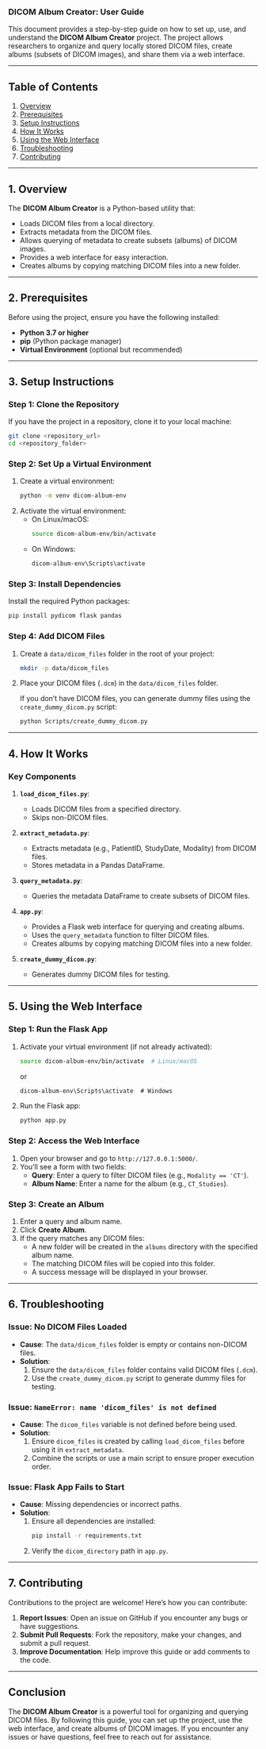 ### **DICOM Album Creator: User Guide**

This document provides a step-by-step guide on how to set up, use, and understand the **DICOM Album Creator** project. The project allows researchers to organize and query locally stored DICOM files, create albums (subsets of DICOM images), and share them via a web interface.

---

## **Table of Contents**
1. [Overview](#overview)
2. [Prerequisites](#prerequisites)
3. [Setup Instructions](#setup-instructions)
4. [How It Works](#how-it-works)
5. [Using the Web Interface](#using-the-web-interface)
6. [Troubleshooting](#troubleshooting)
7. [Contributing](#contributing)

---

## **1. Overview**
The **DICOM Album Creator** is a Python-based utility that:
- Loads DICOM files from a local directory.
- Extracts metadata from the DICOM files.
- Allows querying of metadata to create subsets (albums) of DICOM images.
- Provides a web interface for easy interaction.
- Creates albums by copying matching DICOM files into a new folder.

---

## **2. Prerequisites**
Before using the project, ensure you have the following installed:
- **Python 3.7 or higher**
- **pip** (Python package manager)
- **Virtual Environment** (optional but recommended)

---

## **3. Setup Instructions**

### **Step 1: Clone the Repository**
If you have the project in a repository, clone it to your local machine:
```bash
git clone <repository_url>
cd <repository_folder>
```

### **Step 2: Set Up a Virtual Environment**
1. Create a virtual environment:
   ```bash
   python -m venv dicom-album-env
   ```
2. Activate the virtual environment:
   - On Linux/macOS:
     ```bash
     source dicom-album-env/bin/activate
     ```
   - On Windows:
     ```cmd
     dicom-album-env\Scripts\activate
     ```

### **Step 3: Install Dependencies**
Install the required Python packages:
```bash
pip install pydicom flask pandas
```

### **Step 4: Add DICOM Files**
1. Create a `data/dicom_files` folder in the root of your project:
   ```bash
   mkdir -p data/dicom_files
   ```
2. Place your DICOM files (`.dcm`) in the `data/dicom_files` folder.

   If you don’t have DICOM files, you can generate dummy files using the `create_dummy_dicom.py` script:
   ```bash
   python Scripts/create_dummy_dicom.py
   ```

---

## **4. How It Works**

### **Key Components**
1. **`load_dicom_files.py`**:
   - Loads DICOM files from a specified directory.
   - Skips non-DICOM files.

2. **`extract_metadata.py`**:
   - Extracts metadata (e.g., PatientID, StudyDate, Modality) from DICOM files.
   - Stores metadata in a Pandas DataFrame.

3. **`query_metadata.py`**:
   - Queries the metadata DataFrame to create subsets of DICOM files.

4. **`app.py`**:
   - Provides a Flask web interface for querying and creating albums.
   - Uses the `query_metadata` function to filter DICOM files.
   - Creates albums by copying matching DICOM files into a new folder.

5. **`create_dummy_dicom.py`**:
   - Generates dummy DICOM files for testing.

---

## **5. Using the Web Interface**

### **Step 1: Run the Flask App**
1. Activate your virtual environment (if not already activated):
   ```bash
   source dicom-album-env/bin/activate  # Linux/macOS
   ```
   or
   ```cmd
   dicom-album-env\Scripts\activate  # Windows
   ```
2. Run the Flask app:
   ```bash
   python app.py
   ```

### **Step 2: Access the Web Interface**
1. Open your browser and go to `http://127.0.0.1:5000/`.
2. You’ll see a form with two fields:
   - **Query**: Enter a query to filter DICOM files (e.g., `Modality == 'CT'`).
   - **Album Name**: Enter a name for the album (e.g., `CT_Studies`).

### **Step 3: Create an Album**
1. Enter a query and album name.
2. Click **Create Album**.
3. If the query matches any DICOM files:
   - A new folder will be created in the `albums` directory with the specified album name.
   - The matching DICOM files will be copied into this folder.
   - A success message will be displayed in your browser.

---

## **6. Troubleshooting**

### **Issue: No DICOM Files Loaded**
- **Cause**: The `data/dicom_files` folder is empty or contains non-DICOM files.
- **Solution**:
  1. Ensure the `data/dicom_files` folder contains valid DICOM files (`.dcm`).
  2. Use the `create_dummy_dicom.py` script to generate dummy files for testing.

### **Issue: `NameError: name 'dicom_files' is not defined`**
- **Cause**: The `dicom_files` variable is not defined before being used.
- **Solution**:
  1. Ensure `dicom_files` is created by calling `load_dicom_files` before using it in `extract_metadata`.
  2. Combine the scripts or use a main script to ensure proper execution order.

### **Issue: Flask App Fails to Start**
- **Cause**: Missing dependencies or incorrect paths.
- **Solution**:
  1. Ensure all dependencies are installed:
     ```bash
     pip install -r requirements.txt
     ```
  2. Verify the `dicom_directory` path in `app.py`.

---

## **7. Contributing**
Contributions to the project are welcome! Here’s how you can contribute:
1. **Report Issues**: Open an issue on GitHub if you encounter any bugs or have suggestions.
2. **Submit Pull Requests**: Fork the repository, make your changes, and submit a pull request.
3. **Improve Documentation**: Help improve this guide or add comments to the code.

---

## **Conclusion**
The **DICOM Album Creator** is a powerful tool for organizing and querying DICOM files. By following this guide, you can set up the project, use the web interface, and create albums of DICOM images. If you encounter any issues or have questions, feel free to reach out for assistance.

